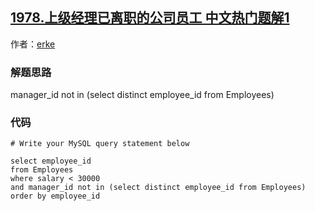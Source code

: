 ## [1978.上级经理已离职的公司员工 中文热门题解1](https://leetcode.cn/problems/employees-whose-manager-left-the-company/solutions/100000/manager_id-not-in-select-distinct-employ-9fzz)

作者：[erke](https://leetcode.cn/u/erke)
### 解题思路
manager_id not in (select distinct employee_id from Employees)

### 代码

```mysql
# Write your MySQL query statement below

select employee_id
from Employees
where salary < 30000
and manager_id not in (select distinct employee_id from Employees)
order by employee_id
```